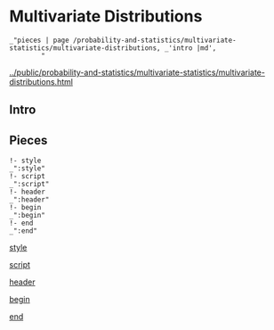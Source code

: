 # Multivariate Distributions

    _"pieces | page /probability-and-statistics/multivariate-statistics/multivariate-distributions, _'intro |md',
            "

[../public/probability-and-statistics/multivariate-statistics/multivariate-distributions.html](# "save:")


## Intro

## Pieces

    !- style
    _":style"
    !- script
    _":script"
    !- header
    _":header"
    !- begin
    _":begin"
    !- end
    _":end"

[style]() 

[script]()

[header]()

[begin]()

[end]()

